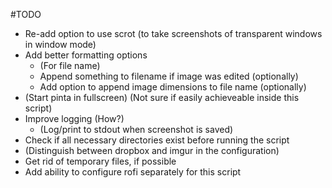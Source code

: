 #TODO  

* Re-add option to use scrot (to take screenshots of transparent windows in window mode)
* Add better formatting options
  * (For file name)
  * Append something to filename if image was edited (optionally)
  * Add option to append image dimensions to file name (optionally)
* (Start pinta in fullscreen) (Not sure if easily achieveable inside this script)
* Improve logging (How?)
  * (Log/print to stdout when screenshot is saved)
* Check if all necessary directories exist before running the script
* (Distinguish between dropbox and imgur in the configuration)
* Get rid of temporary files, if possible
* Add ability to configure rofi separately for this script
